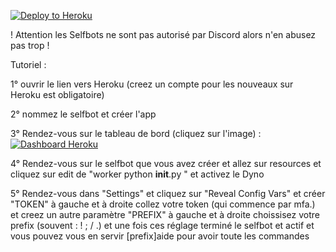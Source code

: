 [![Deploy to Heroku](https://www.herokucdn.com/deploy/button.svg)](https://heroku.com/deploy) 


! Attention les Selfbots ne sont pas autorisé par Discord alors n'en abusez pas trop ! 

Tutoriel :

1° ouvrir le lien vers Heroku (creez un compte pour les nouveaux sur Heroku est obligatoire)


2° nommez le selfbot et créer l'app 


3° Rendez-vous sur le tableau de bord (cliquez sur l'image) : [![Dashboard Heroku](https://www1.assets.heroku.com/assets/dynos/dyno-dashboard-15bdadc6e59fd3ddacaf546cc055808a0ec56db654aaa03c15639ed0217d2efa.png)](https://dashboard.heroku.com/apps)


4° Rendez-vous sur le selfbot que vous avez créer et allez sur resources et cliquez sur edit de "worker python __init__.py " et activez le Dyno


5° Rendez-vous dans "Settings" et cliquez sur "Reveal Config Vars" et créer "TOKEN" à gauche et à droite collez votre token (qui commence par mfa.) et creez un autre paramètre "PREFIX" à gauche et à droite choissisez votre prefix (souvent : ! ; / .) et une fois ces réglage terminé le selfbot et actif et vous pouvez vous en servir [prefix]aide pour avoir toute les commandes  
